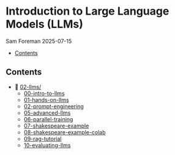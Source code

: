 # Introduction to Large Language Models (LLMs)
Sam Foreman
2025-07-15

<link rel="preconnect" href="https://fonts.googleapis.com">

- [Contents](#contents)

## Contents

- 📂 [02-llms/](./index.qmd)
  - [00-intro-to-llms](./00-intro-to-llms/index.qmd)
  - [01-hands-on-llms](./01-hands-on-llms/index.ipynb)
  - [02-prompt-engineering](./02-prompt-engineering/index.qmd)
  - [05-advanced-llms](./05-advanced-llms/index.qmd)
  - [06-parallel-training](./06-parallel-training/index.qmd)
  - [07-shakespeare-example](./07-shakespeare-example/index.qmd)
  - [08-shakespeare-example-colab](./08-shakespeare-example-colab/index.ipynb)
  - [09-rag-tutorial](./09-rag-tutorial/index.qmd)
  - [10-evaluating-llms](./10-evaluating-llms/index.qmd)
